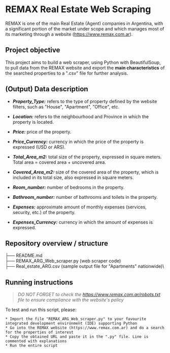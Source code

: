 # REMAX Real Estate Web Scraping

REMAX is one of the main Real Estate (Agent) companies in Argentina, with a significant portion of the market under scope and which manages most of its marketing through a website (https://www.remax.com.ar).

## Project objective

This project aims to build a web scraper, using Python with BeautifulSoup, to pull data from the REMAX website and export the **main characteristics** of the searched properties to a ".csv" file for further analysis.

## (Output) Data description

- ***Property_Type:*** refers to the type of property defined by the website filters, such as "House", "Apartment", "Office", etc.

- ***Location:*** refers to the neighbourhood and Province in which the property is located.

- ***Price:*** price of the property.

- ***Price_Currency:*** currency in which the price of the property is expressed (USD or ARS).

- ***Total_Area_m2:*** total size of the property, expressed in square meters. Total area = covered area + uncovered area.

- ***Covered_Area_m2:*** size of the covered area of the property, which is included in its total size, also expressed in square meters.

- ***Room_number:*** number of bedrooms in the property.

- ***Bathroom_number:*** number of bathrooms and toilets in the property.

- ***Expenses:*** approximate amount of monthly expenses (services, security, etc.) of the property.

- ***Expenses_Currency:*** currency in which the amount of expenses is expressed.

## Repository overview / structure

├── README.md\
├── REMAX_ARG_Web_scraper.py (web scraper code)\
├── Real_estate_ARG.csv (sample output file for "Apartments" nationwide)\

## Running instructions

>*DO NOT FORGET to check the https://www.remax.com.ar/robots.txt file to ensure compliance with the website's policy*

To test and run this script, please:

    * Import the file "REMAX_ARG_Web_scraper.py" to your favourite integrated development environment (IDE) supporting Python
    * Go into the REMAX website (https://www.remax.com.ar) and do a search for the properties of interest
    * Copy the obtained URL and paste it in the ".py" file. Line is commented with explanations
    * Run the entire script